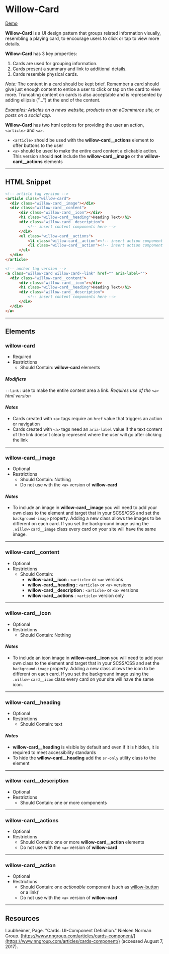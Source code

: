 # **Willow-Card**

[Demo](https://unumux.github.io/willow-testing-site/components/cards.html)

**Willow-Card** is a UI design pattern that groups related information visually, resembling a playing card, to encourage users to click or tap to view more details.

**Willow-Card** has 3 key properties:

1. Cards are used for grouping information.
1. Cards present a summary and link to additional details.
1. Cards resemble physical cards.

_Note:_ The content in a card should be kept brief. Remember a card should give just enough content to entice a user to click or tap on the card to view more. Truncating content on cards is also acceptable and is represented by adding ellipsis ("...") at the end of the content.

_Examples: Articles on a news website, products on an eCommerce site, or posts on a social app._

**Willow-Card** has two html options for providing the user an action, `<article>` and `<a>`.

- `<article>` should be used with the **willow-card__actions** element to offer buttons to the user
- `<a>` should be used to make the entire card content a clickable action. This version should **not** include the **willow-card__image** or the **willow-card__actions** elements

---

## HTML Snippet

```html
<!-- article tag version -->
<article class="willow-card">
  <div class="willow-card__image"></div>
  <div class="willow-card__content">
      <div class="willow-card__icon"></div>
      <h1 class="willow-card__heading">Heading Text</h1>
      <div class="willow-card__description">
          <!-- insert content components here -->
      </div>
      <ul class="willow-card__actions">
          <li class="willow-card__action"><!-- insert action component here --></li>
          <li class="willow-card__action"><!-- insert action component here --></li>
      </ul>
  </div>
</article>

<!-- anchor tag version -->
<a class="willow-card willow-card--link" href="" aria-label="">
  <div class="willow-card__content">
      <div class="willow-card__icon"></div>
      <h1 class="willow-card__heading">Heading Text</h1>
      <div class="willow-card__description">
          <!-- insert content components here -->
      </div>
  </div>
</a>
```

---

## Elements

### willow-card

- Required
- Restrictions
  - Should Contain: **willow-card** elements

#### _Modifiers_

`--link` : use to make the entire content area a link. _Requires use of the `<a>` html version_

#### _Notes_

- Cards created with `<a>` tags require an `href` value that triggers an action or navigation
- Cards created with `<a>` tags need an `aria-label` value if the text content of the link doesn't clearly represent where the user will go after clicking the link

---

### willow-card__image

- Optional
- Restrictions
  - Should Contain: Nothing
  - Do not use with the `<a>` version of **willow-card**

#### _Notes_

- To include an image in **willow-card__image** you will need to add your own class to the element and target that in your SCSS/CSS and set the `background-image` property. Adding a new class allows the images to be different on each card. If you set the background image using the `.willow-card__image` class every card on your site will have the same image.

---

### willow-card__content

- Optional
- Restrictions
  - Should Contain:
    - **willow-card__icon** : `<article>` or `<a>` versions
    - **willow-card__heading** : `<article>` or `<a>` versions
    - **willow-card__description** : `<article>` or `<a>` versions
    - **willow-card__actions** : `<article>` version only

---

### willow-card__icon

- Optional
- Restrictions
  - Should Contain: Nothing

#### _Notes_

- To include an icon image in **willow-card__icon** you will need to add your own class to the element and target that in your SCSS/CSS and set the `background-image` property. Adding a new class allows the icon to be different on each card. If you set the background image using the `.willow-card__icon` class every card on your site will have the same icon.

---

### willow-card__heading

- Optional
- Restrictions
  - Should Contain: text

#### _Notes_

- **willow-card__heading** is visible by default and even if it is hidden, it is required to meet accessibility standards
- To hide the **willow-card__heading** add the `sr-only` utility class to the element

---

### willow-card__description

- Optional
- Restrictions
  - Should Contain: one or more components

---

### willow-card__actions

- Optional
- Restrictions
  - Should Contain: one or more **willow-card__action** elements
  - Do not use with the `<a>` version of **willow-card**

---

### willow-card__action

- Optional
- Restrictions
  - Should Contain: one _actionable_ component (such as [willow-button](../button) or a link)'
  - Do not use with the `<a>` version of **willow-card**

---

## Resources

Laubheimer, Page. "Cards: UI-Component Definition." Nielsen Norman Group. [https://www.nngroup.com/articles/cards-component/](https://www.nngroup.com/articles/cards-component/) (accessed August 7, 2017).
